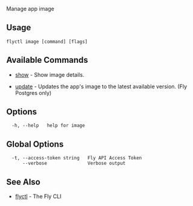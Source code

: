 Manage app image


## Usage
~~~
flyctl image [command] [flags]
~~~

## Available Commands
* [show](/docs/flyctl/image-show/)	 - Show image details.

* [update](/docs/flyctl/image-update/)	 - Updates the app's image to the latest available version. (Fly Postgres only)

## Options

~~~
  -h, --help   help for image
~~~

## Global Options

~~~
  -t, --access-token string   Fly API Access Token
      --verbose               Verbose output
~~~

## See Also

* [flyctl](/docs/flyctl/help/)	 - The Fly CLI

